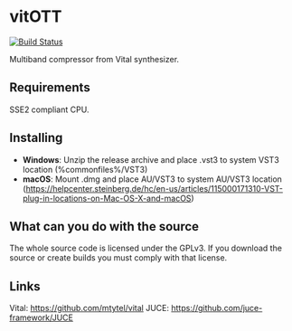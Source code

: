 # vitOTT
[![Build Status](https://api.travis-ci.org/edgjj/vitOTT.svg?branch=master)](https://api.travis-ci.org/edgjj/vitOTT.svg?branch=master)

Multiband compressor from Vital synthesizer.

## Requirements
SSE2 compliant CPU.

## Installing
- __Windows__: Unzip the release archive and place .vst3 to system VST3 location (%commonfiles%/VST3)
- __macOS__: Mount .dmg and place AU/VST3 to system AU/VST3 location (https://helpcenter.steinberg.de/hc/en-us/articles/115000171310-VST-plug-in-locations-on-Mac-OS-X-and-macOS)

## What can you do with the source
The whole source code is licensed under the GPLv3. If you download the source or create builds you must comply with that license.

## Links
Vital: https://github.com/mtytel/vital
JUCE: https://github.com/juce-framework/JUCE
